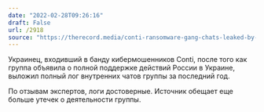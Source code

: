 ```yaml
---
date: "2022-02-28T09:26:16"
draft: False
url: /2918
source: "https://therecord.media/conti-ransomware-gang-chats-leaked-by-pro-ukraine-member/"
---
```


Украинец, входивший в банду кибермошенников Conti, после того как группа объявила о полной поддержке действий России в Украине, выложил полный лог внутренних чатов группы за последний год. 

По отзывам экспертов, логи достоверные. Источник обещает еще больше утечек о деятельности группы.
